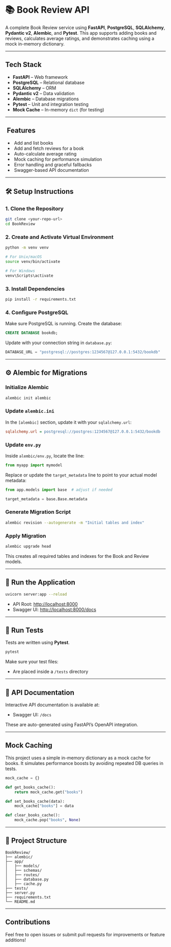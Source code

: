 # 📚 Book Review API

A complete Book Review service using **FastAPI**, **PostgreSQL**, **SQLAlchemy**, **Pydantic v2**, **Alembic**, and **Pytest**. This app supports adding books and reviews, calculates average ratings, and demonstrates caching using a mock in-memory dictionary.

---

## Tech Stack

* **FastAPI** – Web framework
* **PostgreSQL** – Relational database
* **SQLAlchemy** – ORM
* **Pydantic v2** – Data validation
* **Alembic** – Database migrations
* **Pytest** – Unit and integration testing
* **Mock Cache** – In-memory `dict` (for testing)

---

##  Features

*  Add and list books
*  Add and fetch reviews for a book
*  Auto-calculate average rating
*  Mock caching for performance simulation
*  Error handling and graceful fallbacks
*  Swagger-based API documentation

---

## 🛠️ Setup Instructions

### 1. Clone the Repository

```bash
git clone <your-repo-url>
cd BookReview
```

### 2. Create and Activate Virtual Environment

```bash
python -m venv venv

# For Unix/macOS
source venv/bin/activate

# For Windows
venv\Scripts\activate
```

### 3. Install Dependencies

```bash
pip install -r requirements.txt
```

### 4. Configure PostgreSQL

Make sure PostgreSQL is running. Create the database:

```sql
CREATE DATABASE bookdb;
```

Update with your connection string in `database.py`:

```python
DATABASE_URL = "postgresql://postgres:1234567@127.0.0.1:5432/bookdb"
```

---

## ⚙️ Alembic for Migrations

### Initialize Alembic

```bash
alembic init alembic
```

### Update `alembic.ini`

In the `[alembic]` section, update it with your `sqlalchemy.url`:

```ini
sqlalchemy.url = postgresql://postgres:1234567@127.0.0.1:5432/bookdb
```

### Update `env.py`

Inside `alembic/env.py`, locate the line:

```python
from myapp import mymodel
```

Replace or update the `target_metadata` line to point to your actual model metadata:

```python
from app.models import base  # adjust if needed

target_metadata = base.Base.metadata
```

### Generate Migration Script

```bash
alembic revision --autogenerate -m "Initial tables and index"
```

### Apply Migration

```bash
alembic upgrade head
```

This creates all required tables and indexes for the Book and Review models.

---

## 🚀 Run the Application

```bash
uvicorn server:app --reload
```

* API Root: [http://localhost:8000](http://localhost:8000)
* Swagger UI: [http://localhost:8000/docs](http://localhost:8000/docs)

---

## 🧪 Run Tests

Tests are written using **Pytest**.

```bash
pytest
```

Make sure your test files:

* Are placed inside a `/tests` directory

---

## 📖 API Documentation

Interactive API documentation is available at:

* Swagger UI: `/docs`

These are auto-generated using FastAPI’s OpenAPI integration.

---

## Mock Caching

This project uses a simple in-memory dictionary as a mock cache for books. It simulates performance boosts by avoiding repeated DB queries in tests.

```python
mock_cache = {}

def get_books_cache():
    return mock_cache.get("books")

def set_books_cache(data):
    mock_cache["books"] = data

def clear_books_cache():
    mock_cache.pop("books", None)
```

---

## 📂 Project Structure

```
BookReview/
├── alembic/
├── app/
│   ├── models/
│   ├── schemas/
│   ├── routes/
│   ├── database.py
│   ├── cache.py
├── tests/
├── server.py
├── requirements.txt
└── README.md
```

---

## Contributions

Feel free to open issues or submit pull requests for improvements or feature additions!

